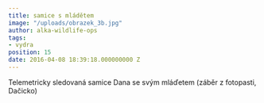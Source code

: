 ```yaml
---
title: samice s mládětem
image: "/uploads/obrazek_3b.jpg"
author: alka-wildlife-ops
tags:
- vydra
position: 15
date: 2016-04-08 18:39:18.000000000 Z
---
```

Telemetricky sledovaná samice Dana se svým mláďetem (záběr z fotopasti,
Dačicko)

